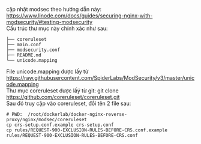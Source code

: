cập nhật  modsec theo hướng dẫn này:  
https://www.linode.com/docs/guides/securing-nginx-with-modsecurity/#testing-modsecurity    
Cấu trúc thư mục này chính xác như sau:
```
├── coreruleset
├── main.conf
├── modsecurity.conf
├── README.md
└── unicode.mapping  
```
File unicode.mapping được lấy từ https://raw.githubusercontent.com/SpiderLabs/ModSecurity/v3/master/unicode.mapping  
Thư mục coreruleset được  lấý từ git: git clone https://github.com/coreruleset/coreruleset.git  
Sau đó truy cập vào coreruleset, đổi tên   2 file sau:  
```
# PWD:  /root/dockerlab/docker-nginx-reverse-proxy/nginx/modsec/coreruleset
cp crs-setup.conf.example crs-setup.conf
cp rules/REQUEST-900-EXCLUSION-RULES-BEFORE-CRS.conf.example rules/REQUEST-900-EXCLUSION-RULES-BEFORE-CRS.conf
``` 
